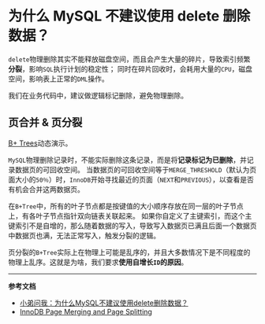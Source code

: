 # 为什么 MySQL 不建议使用 delete 删除数据？

`delete`物理删除其实不能释放磁盘空间，而且会产生大量的碎片，导致索引频繁**分裂**，影响`SQL`执行计划的稳定性；
同时在碎片回收时，会耗用大量的`CPU`，磁盘空间，影响表上正常的`DML`操作。

我们在业务代码中，建议做逻辑标记删除，避免物理删除。

## 页合并 & 页分裂

[B+ Trees](https://www.cs.usfca.edu/~galles/visualization/BPlusTree.html)动态演示。


`MySQL`物理删除记录时，不能实际删除这条记录，而是将**记录标记为已删除**，并记录数据页的可回收空间。
当数据页的可回收空间等于`MERGE_THRESHOLD`（默认为页面大小的`50％`）时，`InnoDB`开始寻找最近的页面（`NEXT`和`PREVIOUS`），以查看是否有机会合并这两数据页。

在`B+Tree`中，所有的叶子节点都是按键值的大小顺序存放在同一层的叶子节点上，有各叶子节点指针双向链表关联起来。 
如果你自定义了主键索引，而这个主键索引不是自增的，那么随着数据的写入，导致写入数据页已满且后面一个数据页中数据页也满，无法正常写入，触发分裂的逻辑。

页分裂的`B+Tree`实际上在物理上可能是乱序的，并且大多数情况下是不同程度的物理上乱序。这就是为啥，我们要求**使用自增长`ID`的原因**。


---

**参考文档**

- [小弟问我：为什么MySQL不建议使用delete删除数据？](https://mp.weixin.qq.com/s/7dpNkLaglIyb_9DKdH43eQ)
- [InnoDB Page Merging and Page Splitting](https://www.percona.com/blog/2017/04/10/innodb-page-merging-and-page-splitting/)